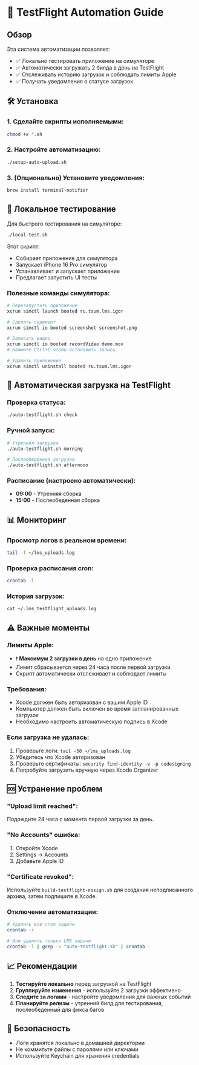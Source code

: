 # 🚀 TestFlight Automation Guide

## Обзор

Эта система автоматизации позволяет:
- ✅ Локально тестировать приложение на симуляторе
- ✅ Автоматически загружать 2 билда в день на TestFlight
- ✅ Отслеживать историю загрузок и соблюдать лимиты Apple
- ✅ Получать уведомления о статусе загрузок

## 🛠 Установка

### 1. Сделайте скрипты исполняемыми:
```bash
chmod +x *.sh
```

### 2. Настройте автоматизацию:
```bash
./setup-auto-upload.sh
```

### 3. (Опционально) Установите уведомления:
```bash
brew install terminal-notifier
```

## 📱 Локальное тестирование

Для быстрого тестирования на симуляторе:

```bash
./local-test.sh
```

Этот скрипт:
- Собирает приложение для симулятора
- Запускает iPhone 16 Pro симулятор
- Устанавливает и запускает приложение
- Предлагает запустить UI тесты

### Полезные команды симулятора:
```bash
# Перезапустить приложение
xcrun simctl launch booted ru.tsum.lms.igor

# Сделать скриншот
xcrun simctl io booted screenshot screenshot.png

# Записать видео
xcrun simctl io booted recordVideo demo.mov
# Нажмите Ctrl+C чтобы остановить запись

# Удалить приложение
xcrun simctl uninstall booted ru.tsum.lms.igor
```

## 🔄 Автоматическая загрузка на TestFlight

### Проверка статуса:
```bash
./auto-testflight.sh check
```

### Ручной запуск:
```bash
# Утренняя загрузка
./auto-testflight.sh morning

# Послеобеденная загрузка  
./auto-testflight.sh afternoon
```

### Расписание (настроено автоматически):
- **09:00** - Утренняя сборка
- **15:00** - Послеобеденная сборка

## 📊 Мониторинг

### Просмотр логов в реальном времени:
```bash
tail -f ~/lms_uploads.log
```

### Проверка расписания cron:
```bash
crontab -l
```

### История загрузок:
```bash
cat ~/.lms_testflight_uploads.log
```

## ⚠️ Важные моменты

### Лимиты Apple:
- ❗ **Максимум 2 загрузки в день** на одно приложение
- Лимит сбрасывается через 24 часа после первой загрузки
- Скрипт автоматически отслеживает и соблюдает лимиты

### Требования:
- Xcode должен быть авторизован с вашим Apple ID
- Компьютер должен быть включен во время запланированных загрузок
- Необходимо настроить автоматическую подпись в Xcode

### Если загрузка не удалась:
1. Проверьте логи: `tail -50 ~/lms_uploads.log`
2. Убедитесь что Xcode авторизован
3. Проверьте сертификаты: `security find-identity -v -p codesigning`
4. Попробуйте загрузить вручную через Xcode Organizer

## 🆘 Устранение проблем

### "Upload limit reached":
Подождите 24 часа с момента первой загрузки за день.

### "No Accounts" ошибка:
1. Откройте Xcode
2. Settings → Accounts
3. Добавьте Apple ID

### "Certificate revoked":
Используйте `build-testflight-nosign.sh` для создания неподписанного архива, затем подпишите в Xcode.

### Отключение автоматизации:
```bash
# Удалить все cron задачи
crontab -r

# Или удалить только LMS задачи
crontab -l | grep -v "auto-testflight.sh" | crontab -
```

## 📈 Рекомендации

1. **Тестируйте локально** перед загрузкой на TestFlight
2. **Группируйте изменения** - используйте 2 загрузки эффективно
3. **Следите за логами** - настройте уведомления для важных событий
4. **Планируйте релизы** - утренний билд для тестирования, послеобеденный для фикса багов

## 🔐 Безопасность

- Логи хранятся локально в домашней директории
- Не коммитьте файлы с паролями или ключами
- Используйте Keychain для хранения credentials 